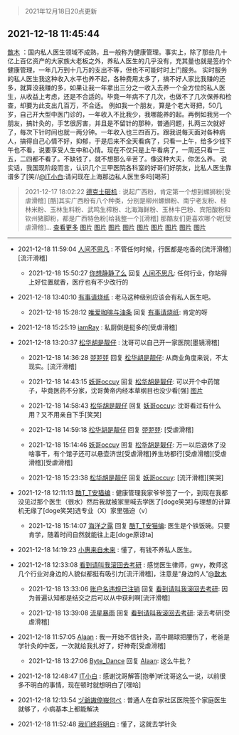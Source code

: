 > 2021年12月18日20点更新
<link rel="stylesheet" href="https://cdn.jsdelivr.net/gh/taotie6/sampleJSON@main/css/photo_show.css">
<meta name="referrer" content="no-referrer" />


 ## 2021-12-18 11:45:44 

 [㪚木](https://www.coolapk.com/feed/32204556?shareKey=OWE3YjM1MmZmOTQxNjFiZDVjOGI~) ：国内私人医生领域不成熟，且一般称为健康管理。事实上，除了那些几十亿上百亿资产的大家族大老板之外，养私人医生的几乎没有，充其量也就是签约个健康管理，一年几万到十几万的支出不等，但也不可能时时上门服务。
实时服务的私人医生我这种收入水平也养不起，各种费用太多了，搞不好人家比我赚的还多<!--break-->，就算没我赚的多，如果让我一年拿出三分之一收入去养一个全方位的私人医生，从收益上考虑，还是不合适的。毕竟一年病不了几次，也做不了几次保养和检查，却要为此支出几百万，不合适。
例如我一个朋友，算是个老大哥把，50几岁，自己开大型中医门诊的，一年收入不比我少，我哪能养的起。再例如我另一个朋友，搞针灸的，手艺很厉害，并且是不留针的那种，普通问题，扎两三次就好了，每次下针时间也就一两分钟。一年收入也三四百万。跟我说每天面对各种病人，搞得自己心情不好，抑郁，于是后来不全天看病了，只看一上午，给多少钱下午也不看，说要享受人生中和心情。现在不仅只是上午看病了，一周还只看一三五，二四都不看了。不缺钱了，就不想那么辛苦了。像这种大夫，你怎么养。
说实话，我国现阶段而言，认识几个三甲医院各科室的好哥们好朋友，比私人医生靠谱多了[笑//<a class="feed-link-uname" href="/u/IT小白">@IT小白</a>:请问现在上海那边私人医生多吗[喝茶] 

<div class="album">
</div>

> 2021-12-17 18:02:22 
> [德克士砸机](https://www.coolapk.com/feed/32190225?shareKey=YWIzNjAxNjQ4YTVlNjFiZDVjOGI~) : 说起广西粉，肯定第一个想到螺狮粉[受虐滑稽] [酷]其实广西粉有八个种类，分别是柳州螺蛳粉、南宁老友粉、桂林米粉、玉林生料粉、武鸣生榨粉、北海海鲜粉、玉林牛巴粉、宾阳酸粉和钦州猪脚粉，都是广西特色粉[给我整一个][滑稽] 那酷友们更喜欢哪个呢[受虐滑稽]... <a href="">查看更多</a> 
[图片](http://image.coolapk.com/feed/2021/1217/18/4362128_ab8df444_5339_3123_214@500x500.jpeg)
[图片](http://image.coolapk.com/feed/2021/1217/18/4362128_858a9662_5339_3129_439@640x480.jpeg)
[图片](http://image.coolapk.com/feed/2021/1217/18/4362128_f46a814d_5339_3135_611@1024x696.jpeg)
[图片](http://image.coolapk.com/feed/2021/1217/18/4362128_c399871f_5339_3144_963@640x427.jpeg)
[图片](http://image.coolapk.com/feed/2021/1217/18/4362128_3a74e432_5339_3149_241@500x606.jpeg)
[图片](http://image.coolapk.com/feed/2021/1217/18/4362128_3c231271_5339_316_648@500x515.jpeg)
[图片](http://image.coolapk.com/feed/2021/1217/18/4362128_35a56184_5339_3175_216@500x344.jpeg)
[图片](http://image.coolapk.com/feed/2021/1217/18/4362128_26508367_5339_3181_230@500x375.jpeg)
[图片](http://image.coolapk.com/feed/2021/1217/18/4362128_e8eb288f_5339_3185_666@720x480.jpeg)

 ------- 

- 2021-12-18 11:59:04 [人间不思凡](uid=2080265) : 不管任何时候，行医都是吃香的[流汗滑稽][流汗滑稽] 

    - 2021-12-18 15:50:27 [你想静静了么](uid=788126) 回复 [人间不思凡](uid=2080265): 任何行业，你站得上好位置就香，医疗也有不少改行的 

- 2021-12-18 13:40:10 [有事请烧纸](uid=1802946) : 老马这种级别应该会有私人医生吧。 

    - 2021-12-18 15:28:12 [唯爱咖啡与油条](uid=2799079) 回复 [有事请烧纸](uid=1802946): 肯定的呀 

- 2021-12-18 15:25:19 [iamRay](uid=895867) : 私厨倒是挺多的[受虐滑稽] 

- 2021-12-18 13:20:37 [松华胡是靓仔](uid=692318) : 沈哥可以自己开一家医院[墨镜滑稽] 

    - 2021-12-18 14:36:28 [戼戼戼](uid=4044548) 回复 [松华胡是靓仔](uid=692318): 从商业角度来说，不太现实。[流汗滑稽] 

    - 2021-12-18 14:43:15 [妖哥occuy](uid=1388591) 回复 [松华胡是靓仔](uid=692318): 可以开个中药馆子，毕竟医药不分家，沈哥黄帝内经本草纲目也没少看[强] [图片](http://image.coolapk.com/feed/2021/1216/10/1388591_1a494284_2980_455_888@360x360.png)

    - 2021-12-18 14:58:43 [松华胡是靓仔](uid=692318) 回复 [妖哥occuy](uid=1388591): 沈哥看过有什么用？又不用亲自下手[笑哭] 

    - 2021-12-18 14:59:18 [松华胡是靓仔](uid=692318) 回复 [戼戼戼](uid=4044548): [受虐滑稽] 

    - 2021-12-18 15:14:46 [妖哥occuy](uid=1388591) 回复 [松华胡是靓仔](uid=692318): 万一以后退休了没啥事干，有个馆子还可以悬壶济世[受虐滑稽]养生坊都行[受虐滑稽][受虐滑稽][受虐滑稽] 

    - 2021-12-18 15:23:38 [松华胡是靓仔](uid=692318) 回复 [妖哥occuy](uid=1388591): [流汗滑稽][笑哭] 

- 2021-12-18 12:11:13 [酷T_T安猫编](uid=3220399) : 健康管理我家爷爷签了一个，到现在我都没见过那个医生（很水）然后我就被家里喊去学医了[doge笑哭]与理想的计算机无缘了[doge笑哭]选专业（X）家里强迫（v） 

    - 2021-12-18 15:14:07 [海洋之露](uid=1111949) 回复 [酷T_T安猫编](uid=3220399): 医生是个铁饭碗。只要肯学，随着时间自然就能往上走[doge原谅ta] 

- 2021-12-18 14:19:23 [小惠来自未来](uid=847097) : 懂了，有钱不养私人医生。 

- 2021-12-18 12:33:08 [看到请叫我滚回去考研](uid=3241499) : 感觉医生律师，gwy，教师这几个行业对身边的人貌似都挺有吸引力[流汗滑稽]，注意是“身边的人”<a class="feed-link-uname" href="/u/㪚木">@㪚木</a> 

    - 2021-12-18 13:33:06 [账户名违规已注销](uid=1039732) 回复 [看到请叫我滚回去考研](uid=3241499): 因为普遍认知都是结交之后可以从中获利啊[流汗滑稽] 

    - 2021-12-18 13:39:08 [流星暴雨](uid=3302275) 回复 [看到请叫我滚回去考研](uid=3241499): 滚去考研[受虐滑稽] 

- 2021-12-18 11:57:05 [Alaan](uid=2552665) : 我一开始不信针灸，高中踢球把腰伤了，老爸是学针灸的中医，一次就给我扎好了，好神奇[受虐滑稽] 

    - 2021-12-18 13:27:06 [Byte_Dance](uid=640651) 回复 [Alaan](uid=2552665): 这么牛批？ 

- 2021-12-18 12:48:47 [IT小白](uid=1002886) : 感谢沈哥解答[抱拳]听沈哥这么一说，以前很多不明白的事情，现在顿时就想明白了[嘿哈] 

- 2021-12-18 12:13:54 [ヅ爺謸倷峩何ぺ](uid=11968954) : 普通人在自家社区医院签个家庭医生就够了，小病基本上都能解决 

- 2021-12-18 11:52:48 [我们终将明白](uid=3083973) : 懂了，这就去学针灸 

